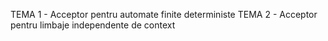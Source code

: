 TEMA 1 - Acceptor pentru automate finite deterministe
TEMA 2 - Acceptor pentru limbaje independente de context
